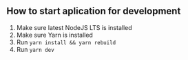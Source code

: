 ## How to start aplication for development
1. Make sure latest NodeJS LTS is installed
2. Make sure Yarn is installed
3. Run `yarn install && yarn rebuild`
4. Run `yarn dev`

